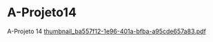 # A-Projeto14
A-Projeto 14
[thumbnail_ba557f12-1e96-401a-bfba-a95cde657a83.pdf](https://github.com/user-attachments/files/19857979/thumbnail_ba557f12-1e96-401a-bfba-a95cde657a83.pdf)
